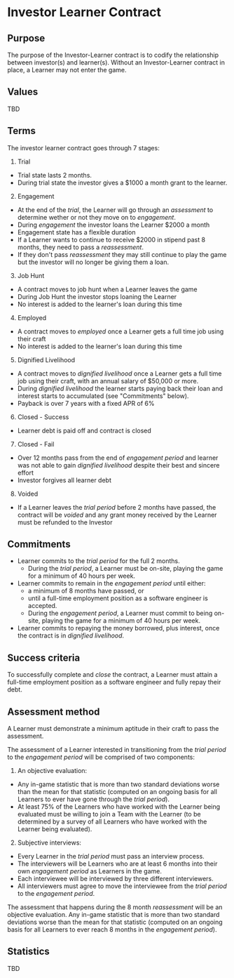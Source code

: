 # Investor Learner Contract

## Purpose

The purpose of the Investor-Learner contract is to codify the relationship between investor(s) and learner(s). Without an Investor-Learner contract in place, a Learner may not enter the game.

## Values

TBD

<!-- TODO: figure out values -->

## Terms

The investor learner contract goes through 7 stages:

1. Trial
  - Trial state lasts 2 months.
  - During trial state the investor gives a $1000 a month grant to the learner.


2. Engagement
  - At the end of the _trial_, the Learner will go through an _assessment_ to determine wether or not they move on to  _engagement_.
  - During _engagement_ the investor loans the Learner $2000 a month
  - Engagement state has a flexible duration
  - If a Learner wants to continue to receive $2000 in stipend past 8 months, they need to pass a _reassessment_.
  - If they don't pass _reassessment_ they may still continue to play the game but the investor will no longer be giving them a loan.

3. Job Hunt
  - A contract moves to job hunt when a Learner leaves the game
  - During Job Hunt the investor stops loaning the Learner
  - No interest is added to the learner's loan during this time

4. Employed
  - A contract moves to _employed_ once a Learner gets a full time job using their craft
  - No interest is added to the learner's loan during this time

5. Dignified Livelihood
  - A contract moves to _dignified livelihood_ once a Learner gets a full time job using their craft, with an annual salary of $50,000 or more.
  - During _dignified livelihood_ the learner starts paying back their loan and interest starts to accumulated (see "Commitments" below).
  - Payback is over 7 years with a fixed APR of 6%

6. Closed - Success
  - Learner debt is paid off and contract is closed

7. Closed - Fail
  - Over 12 months pass from the end of _engagement period_ and learner was not able to gain  _dignified livelihood_ despite their best and sincere effort
  - Investor forgives all learner debt

8. Voided
  - If a Learner leaves the _trial period_ before 2 months have passed, the contract will be _voided_ and any grant money received by the Learner must be refunded to the Investor

## Commitments

- Learner commits to the _trial period_ for the full 2 months.
  - During the _trial period_, a Learner must be on-site, playing the game for a minimum of 40 hours per week.
- Learner commits to remain in the _engagement period_ until either:
  - a minimum of 8 months have passed, or
  - until a full-time employment position as a software engineer is accepted.
  - During the _engagement period_, a Learner must commit to being on-site, playing the game for a minimum of 40 hours per week.
- Learner commits to repaying the money borrowed, plus interest, once the contract is in  _dignified livelihood_.

## Success criteria

To successfully complete and _close_ the contract, a Learner must attain a full-time employment position as a software engineer and fully repay their debt.

## Assessment method

A Learner must demonstrate a minimum aptitude in their craft to pass the assessment.

The assessment of a Learner interested in transitioning from the _trial period_ to the _engagement period_ will be comprised of two components:

1. An objective evaluation:
  - Any in-game statistic that is more than two standard deviations worse than the mean for that statistic (computed on an ongoing basis for all Learners to ever have gone through the _trial period_).
  - At least 75% of the Learners who have worked with the Learner being evaluated must be willing to join a Team with the Learner (to be determined by a survey of all Learners who have worked with the Learner being evaluated).
2. Subjective interviews:
  - Every Learner in the _trial period_ must pass an interview process.
  - The interviewers will be Learners who are at least 6 months into their own _engagement period_ as Learners in the game.
  - Each interviewee will be interviewed by three different interviewers.
  - All interviewers must agree to move the interviewee from the _trial period_ to the _engagement period_.

The assessment that happens during the 8 month _reassessment_ will be an objective evaluation. Any in-game statistic that is more than two standard deviations worse than the mean for that statistic (computed on an ongoing basis for all Learners to ever reach 8 months in the _engagement period_).

## Statistics

TBD
<!-- TODO: depends on in-game statistics, yet to be determined --->
